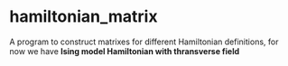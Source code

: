 # hamiltonian_matrix
A program to construct matrixes for different Hamiltonian definitions, for now we have **Ising model Hamiltonian with thransverse field** 




